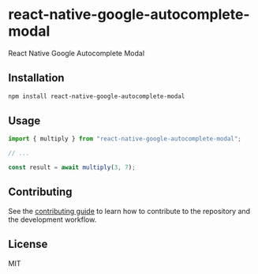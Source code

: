 # react-native-google-autocomplete-modal

React Native Google Autocomplete Modal

## Installation

```sh
npm install react-native-google-autocomplete-modal
```

## Usage

```js
import { multiply } from "react-native-google-autocomplete-modal";

// ...

const result = await multiply(3, 7);
```

## Contributing

See the [contributing guide](CONTRIBUTING.md) to learn how to contribute to the repository and the development workflow.

## License

MIT
